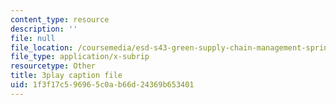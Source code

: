 ```yaml
---
content_type: resource
description: ''
file: null
file_location: /coursemedia/esd-s43-green-supply-chain-management-spring-2014/1f3f17c596965c0ab66d24369b653401_HMM2PKQ-VDQ.vtt
file_type: application/x-subrip
resourcetype: Other
title: 3play caption file
uid: 1f3f17c5-9696-5c0a-b66d-24369b653401
---
```

